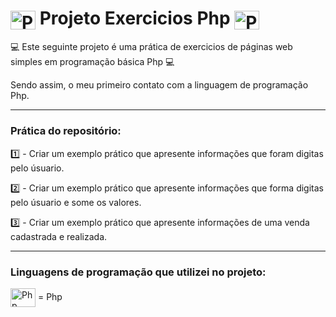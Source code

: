 # <img align="center" alt="Php" height="30" width="40" src="https://cdn.jsdelivr.net/gh/devicons/devicon/icons/php/php-original.svg"> Projeto Exercicios Php <img align="center" alt="Php" height="30" width="40" src="https://cdn.jsdelivr.net/gh/devicons/devicon/icons/php/php-original.svg">

💻 Este seguinte projeto é uma prática de exercicios de páginas web simples em programação básica Php 💻

Sendo assim, o meu primeiro contato com a linguagem de programação Php.

----------------------------------------------------------------------------
### Prática do repositório:

1️⃣ - Criar um exemplo prático que apresente informações que foram digitas pelo úsuario.

2️⃣ - Criar um exemplo prático que apresente informações que forma digitas pelo úsuario e some os valores.

3️⃣ - Criar um exemplo prático que apresente informações de uma venda cadastrada e realizada.


----------------------------------------------------------------------------

### Linguagens de programação que utilizei no projeto: 
<img align="center" alt="Php" height="30" width="40" src="https://cdn.jsdelivr.net/gh/devicons/devicon/icons/php/php-original.svg"> = Php
